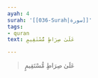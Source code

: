 ```yaml
---
ayah: 4
surah: '[[036-Surah|سورة]]'
tags:
- quran
text: عَلَىٰ صِرَاطٍ مُّسْتَقِيمٍ

---
```

> عَلَىٰ صِرَاطٍ مُّسْتَقِيمٍ
